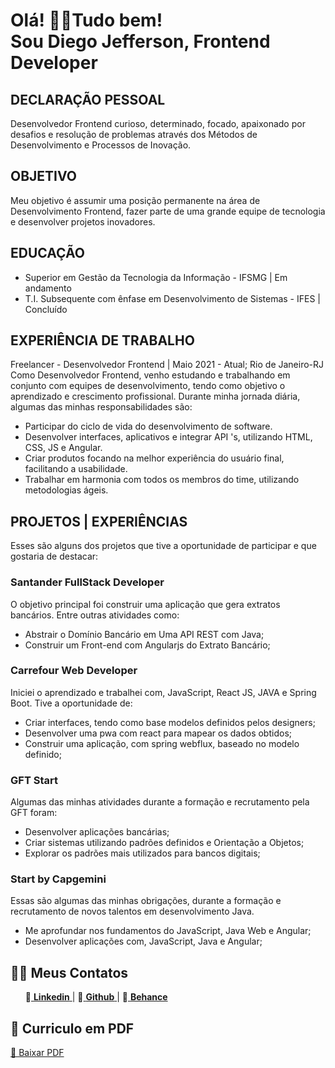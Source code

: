 <p dir="auto">
  <h1>Olá! 👋😁Tudo bem!  <br>
  Sou Diego Jefferson, Frontend Developer</h1>  
</p> 


<h2>DECLARAÇÃO PESSOAL</h2>
Desenvolvedor Frontend curioso, determinado, focado, apaixonado por desafios e resolução de problemas através dos
Métodos de Desenvolvimento e Processos de Inovação.
  
<h2>OBJETIVO</h2>
Meu objetivo é assumir uma posição permanente na área de Desenvolvimento Frontend, fazer parte de uma grande equipe de
tecnologia e desenvolver projetos inovadores.
  
<h2>EDUCAÇÃO</h2>
<ul dir="auto">
  <li>Superior em Gestão da Tecnologia da Informação - IFSMG | Em andamento</li>
  <li>T.I. Subsequente com ênfase em Desenvolvimento de Sistemas - IFES | Concluído</li>
</ul>
  
<h2>EXPERIÊNCIA DE TRABALHO</h2>
Freelancer - Desenvolvedor Frontend | Maio 2021 - Atual; Rio de Janeiro-RJ
Como Desenvolvedor Frontend, venho estudando e trabalhando em conjunto com equipes de desenvolvimento, tendo como
objetivo o aprendizado e crescimento profissional.
Durante minha jornada diária, algumas das minhas responsabilidades são:<br>
<ul dir="auto">
  <li>Participar do ciclo de vida do desenvolvimento de software.</li>
  <li>Desenvolver interfaces, aplicativos e integrar API 's, utilizando HTML, CSS, JS e Angular.</li>
  <li>Criar produtos focando na melhor experiência do usuário final, facilitando a usabilidade.</li>
  <li>Trabalhar em harmonia com todos os membros do time, utilizando metodologias ágeis.</li>
</ul>
  
<h2>PROJETOS | EXPERIÊNCIAS</h2>
Esses são alguns dos projetos que tive a oportunidade de participar e que gostaria de destacar:
 
 <h3>Santander FullStack Developer</h3>
O objetivo principal foi construir uma aplicação que gera extratos bancários. Entre outras atividades como:<br>
<ul dir="auto">
  <li>Abstrair o Domínio Bancário em Uma API REST com Java;</li>
  <li>Construir um Front-end com Angularjs do Extrato Bancário;</li>
</ul>


<h3>Carrefour Web Developer</h3>
Iniciei o aprendizado e trabalhei com, JavaScript, React JS, JAVA e Spring Boot. Tive a oportunidade de:<br>
<ul dir="auto">
  <li>Criar interfaces, tendo como base modelos definidos pelos designers;</li>
  <li>Desenvolver uma pwa com react para mapear os dados obtidos;</li>
  <li>Construir uma aplicação, com spring webflux, baseado no modelo definido;</li>
</ul>

<h3>GFT Start</h3>
Algumas das minhas atividades durante a formação e recrutamento pela GFT foram:<br>
<ul dir="auto">
  <li>Desenvolver aplicações bancárias;</li>
  <li>Criar sistemas utilizando padrões definidos e Orientação a Objetos;</li>
  <li>Explorar os padrões mais utilizados para bancos digitais;</li>
</ul>


<h3>Start by Capgemini</h3>
Essas são algumas das minhas obrigações, durante a formação e recrutamento de novos talentos em desenvolvimento Java. <br>
<ul dir="auto">
  <li>Me aprofundar nos fundamentos do JavaScript, Java Web e Angular;</li>
  <li>Desenvolver aplicações com, JavaScript, Java e Angular;</li>
</ul>



<h2 dir="auto"> 👨‍💻 Meus Contatos </h2> 
<ul dir="auto">
🔶<a href="https://www.linkedin.com/in/diegojfsr/"> <strong>Linkedin</strong> </a>  |
  🔶<a href="https://github.com/Diegojfsr"> <strong>Github</strong> </a>  |
  🔶<a href="https://www.behance.net/diegojfsr"> <strong>Behance</strong> </a></li>
</ul>


 <h2> 📝 Curriculo em PDF </h2>
 <a href="https://github.com/Diegojfsr/Curriculo/blob/main/DiegoJfsr-Frontend%20Developer.pdf"> 📝 Baixar PDF </a>

 





  
  
  
  
